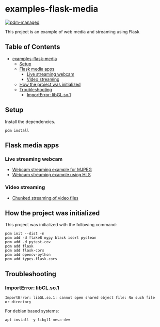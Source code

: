 # examples-flask-media

[![pdm-managed](https://img.shields.io/badge/pdm-managed-blueviolet)](https://pdm.fming.dev)

This project is an example of web media and streaming using Flask.

## Table of Contents <!-- omit in toc -->

- [examples-flask-media](#examples-flask-media)
  - [Setup](#setup)
  - [Flask media apps](#flask-media-apps)
    - [Live streaming webcam](#live-streaming-webcam)
    - [Video streaming](#video-streaming)
  - [How the project was initialized](#how-the-project-was-initialized)
  - [Troubleshooting](#troubleshooting)
    - [ImportError: libGL.so.1](#importerror-libglso1)

## Setup

Install the dependencies.

```shell
pdm install
```

## Flask media apps

### Live streaming webcam

- [Webcam streaming example for MJPEG](./src/examples/webcam/mjpeg/README.md)
- [Webcam streaming example using HLS](./src/examples/webcam/hls/README.md)

### Video streaming

- [Chunked streaming of video files](./src/examples/video/chunks/README.md)


## How the project was initialized

This project was initialized with the following command:

```shell
pdm init --dist -n
pdm add -d flake8 mypy black isort pyclean
pdm add -d pytest-cov
pdm add flask
pdm add flask-cors
pdm add opencv-python
pdm add types-flask-cors
```


## Troubleshooting

### ImportError: libGL.so.1

```console
ImportError: libGL.so.1: cannot open shared object file: No such file or directory
```

For debian based systems:

```shell
apt install -y libgl1-mesa-dev
```
